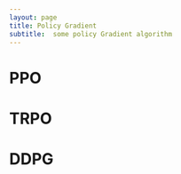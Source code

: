 ```yaml
---
layout: page
title: Policy Gradient
subtitle:  some policy Gradient algorithm
---
```


# PPO
# TRPO
# DDPG